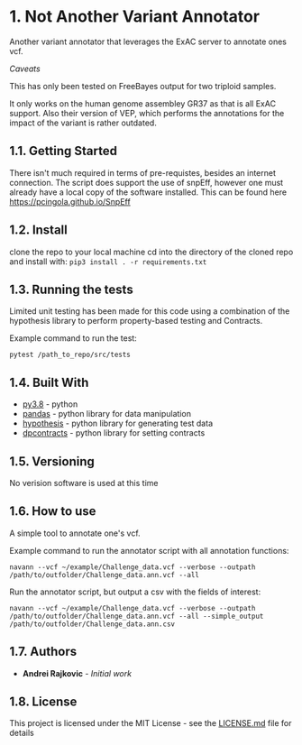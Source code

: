 # 1. Not Another Variant Annotator

Another variant annotator that leverages the ExAC server to 
annotate ones vcf. 

*Caveats*

This has only been tested on FreeBayes output for two triploid samples.

It only works on the human genome assembley GR37 as 
that is all ExAC support. Also their version of VEP, which performs the annotations for the impact of the variant is rather outdated.


## 1.1. Getting Started

There isn't much required in terms of pre-requistes, besides an internet connection. The script does support the use of snpEff, however one must already have a local copy of the software installed. This can be found here https://pcingola.github.io/SnpEff

## 1.2. Install

clone the repo to your local machine
cd into the directory of the cloned repo and install with:
`pip3 install . -r requirements.txt`

## 1.3. Running the tests

Limited unit testing has been made for this code using a combination of
the hypothesis library to perform property-based testing and Contracts.

Example command to run the test:

`pytest /path_to_repo/src/tests`


## 1.4. Built With

* [py3.8](https://www.python.org/downloads/release/python-380/) - python
* [pandas](https://pandas.pydata.org/) - python library for data manipulation
* [hypothesis](https://hypothesis.works/) - python library for generating test data
* [dpcontracts](https://github.com/deadpixi/contracts) - python library for setting contracts

## 1.5. Versioning

No verision software is used at this time

## 1.6. How to use

A simple tool to annotate one's vcf.

Example command to run the annotator script with all annotation functions:

`navann --vcf ~/example/Challenge_data.vcf --verbose --outpath /path/to/outfolder/Challenge_data.ann.vcf --all`

Run the annotator script, but output a csv with the fields of interest:

`navann --vcf ~/example/Challenge_data.vcf --verbose --outpath /path/to/outfolder/Challenge_data.ann.vcf --all --simple_output /path/to/outfolder/Challenge_data.ann.csv`


## 1.7. Authors

* **Andrei Rajkovic** - *Initial work* 

## 1.8. License

This project is licensed under the MIT License - see the [LICENSE.md](LICENSE.md) file for details